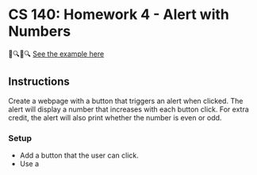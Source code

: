 # CS 140: Homework 4 - Alert with Numbers

🔎🔍🔎🔍 [See the example here](https://purple-sand-0cee30710.4.azurestaticapps.net/hw-dom-numbers)

## Instructions
Create a webpage with a button that triggers an alert when clicked. The alert will display a number that increases with each button click. For extra credit, the alert will also print whether the number is even or odd.

### Setup
- Add a button that the user can click.
- Use a <script> tag to include your JavaScript in the same HTML file.

### Control the number variable

- Initialize a number variable that starts at 0.
- Every time the button is pressed, the number should increase by 1.

### Trigger an alert

- Use the alert() function to display the number each time the button is pressed.

### (Optional - Extra Credit):

- Check if the number is even or odd.
- Add the result (either "even" or "odd") into the alert message (hint, you can use concatenation or [template literals](https://developer.mozilla.org/en-US/docs/Web/JavaScript/Reference/Template_literals) to do this).


### **JavaScript Button Alert Assignment Rubric**

| Criteria                               | Excellent (5 points)                    | Good (4 points)                        | Satisfactory (3 points)               | Needs Improvement (2 points)          | Incomplete (0-1 points)                | Points |
|----------------------------------------|-----------------------------------------|----------------------------------------|---------------------------------------|----------------------------------------|-----------------------------------------|--------|
| **HTML Structure**                     | Button element added. Clear structure, no issues with tags or formatting. | Button present, minor issues with formatting but works fine. | HTML structure has some issues but doesn’t prevent functionality. | HTML structure is incorrect or severely impacts the functionality. | Missing button or HTML structure prevents functionality. |   /5   |
| **Number Variable Initialization**     | Number variable properly initialized and updates correctly with each button press. | Number variable works, minor issues with initialization or updates. | Number variable mostly works but shows irregular behavior. | Variable exists but doesn’t update correctly with each click. | No variable or incorrect variable usage; button does not affect variable. |   /5   |
| **Button Click Functionality**         | Button successfully triggers an alert, displaying the incremented number each time. | Button works but minor issues with the alert or update logic. | Button mostly works, but alert or number doesn’t always update correctly. | Button exists but has major issues, preventing alert from working as expected. | Button does not trigger any action or alert. |   /5   |
| **Alert Message Content**              | Alert shows the correct number and is well formatted. | Alert shows the correct number with minor formatting issues. | Alert shows the number but has some issues with clarity or correctness. | Alert is unclear or shows the wrong number due to logic errors. | No alert or incorrect alert content that does not show the number. |   /5   |
| **Extra Credit: Even/Odd Check** (Bonus) | Clearly and correctly identifies whether the number is even or odd, displaying this in the alert message. | Even/odd check mostly works with minor issues in output or logic. | Even/odd check present but irregular, sometimes displays wrong result. | Even/odd check attempted but does not work correctly. | No attempt. |   /5   |
---

## Handy Tags, CSS Rules, and JavaScript Snippets

### HTML Tags to Remember

| Tag        | Description                           | Example                                 |
|------------|---------------------------------------|-----------------------------------------|
| `<a>`      | Creates a hyperlink to another page.  | `<a href="https://example.com">Visit!</a>` |
| `<img>`    | Embeds an image in your webpage.      | `<img src="image.jpg" alt="A cool image">` |
| `<ul>`, `<li>` | Creates a list of items.             | `<ul><li>Item 1</li><li>Item 2</li></ul>`   |
| `<div>`    | Defines a division or section.        | `<div>Content here</div>`               |

### CSS Rules to Spice Up Your Site

| Rule              | Description                                | Example                               |
|-------------------|--------------------------------------------|---------------------------------------|
| `font-family`     | Changes the font of your text.             | `font-family: 'Arial', sans-serif;`   |
| `margin`, `padding` | Controls the space around and inside elements. | `margin: 10px; padding: 20px;`        |
| `border`          | Adds a border around elements.             | `border: 2px solid #000;`             |
| `background-color`| Sets the background color of elements.     | `background-color: #ffcc00;`          |

### JavaScript Snippets for Interactivity

- **Show an Alert**:
  - `alert('Welcome to CS 140 Web Development!');`
- **Change Text Content**:
  - Example: `document.getElementById('exampleId').textContent = 'Hello, CS 140!';`
- **Add a Click Event**:
  - Example:
    ```javascript
    document.getElementById('clickMeButton').addEventListener('click', function() {
        alert('You clicked the button!');
    });
    ```

*This document was initially drafted with the help of ChatGPT. It has been edited and customized to fit our class's needs.
*
